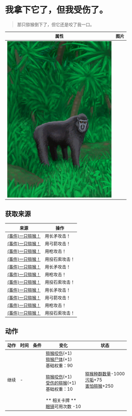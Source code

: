 # 我拿下它了，但我受伤了。  
> 那只猕猴倒下了，但它还是咬了我一口。  
  
  属性  |   图片   
 ----  |  ----:   
   |  ![](Sprite/MacaqueEvent.png)   
  
## 获取来源  
来源  |  操作  
----  |  ----  
[(事件)一只猕猴！](Event_MacaqueFight.md)  |  用长矛攻击！  
[(事件)一只猕猴！](Event_MacaqueFight.md)  |  用弓箭攻击！  
[(事件)一只猕猴！](Event_MacaqueFight.md)  |  用枪攻击！  
[(事件)一只猕猴！](Event_MacaqueFight.md)  |  用投石索攻击！  
[(事件)一只猕猴！](Event_MacaqueFightRaid.md)  |  用长矛攻击！  
[(事件)一只猕猴！](Event_MacaqueFightRaid.md)  |  用枪攻击！  
[(事件)一只猕猴！](Event_MacaqueFightRaid.md)  |  用投石索攻击！  
[(事件)一只猕猴！](Event_MacaqueUndeadFight.md)  |  用长矛攻击！  
[(事件)一只猕猴！](Event_MacaqueUndeadFight.md)  |  用弓箭攻击！  
[(事件)一只猕猴！](Event_MacaqueUndeadFight.md)  |  用枪攻击！  
[(事件)一只猕猴！](Event_MacaqueUndeadFight.md)  |  用投石索攻击！  
## 动作  
动作  |  时间  |  条件  |  变化  |  状态  
----  |  ----  |  ----  |  ----  |  ----  
继续<br>  |  -  |    |  [猕猴咬伤](W_MacaqueBite.md)(+1)<br>[猕猴尸体](MacaqueCarcass.md)(+1)<br>基础权重：90<br><br>[猕猴咬伤](W_MacaqueBite.md)(+1)<br>[受伤的猕猴](MacaqueWounded.md)(+1)<br>基础权重：10<br><br>** 相关卡牌 **<br>[眼镜](Glasses.md)可用次数  -10<br>  |  [猕猴种群数量](Pop_Macaque.md)-1000<br>[污垢](Filth.md)+75<br>[害怕猕猴](MacaqueFear.md)+250  
